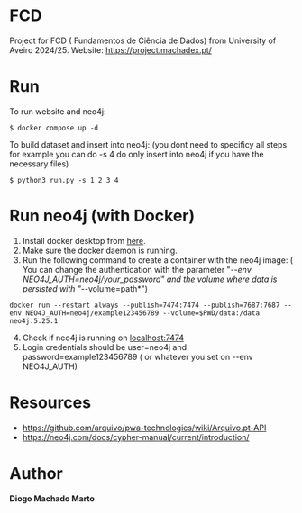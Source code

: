 # FCD
Project for FCD ( Fundamentos de Ciência de Dados) from University of Aveiro 2024/25.
Website: https://project.machadex.pt/

# Run 

To run website and neo4j:
```
$ docker compose up -d
```

To build dataset and insert into neo4j: (you dont need to specificy all steps for example you can do -s 4 do only insert into neo4j if you have the necessary files)
```
$ python3 run.py -s 1 2 3 4
```

# Run neo4j (with Docker)

1. Install docker desktop from [here](https://www.docker.com/products/docker-desktop/).
2. Make sure the docker daemon is running.
3. Run the following command to create a container with the neo4j image:
( You can change the authentication with the parameter "*--env NEO4J_AUTH=neo4j/your_password" and the volume where data is persisted with "*--volume=path*")
```
docker run --restart always --publish=7474:7474 --publish=7687:7687 --env NEO4J_AUTH=neo4j/example123456789 --volume=$PWD/data:/data neo4j:5.25.1
 ```
4. Check if neo4j is running on [localhost:7474](http://localhost:7474/)
5. Login credentials should be user=neo4j and password=example123456789 ( or whatever you set on --env NEO4J_AUTH)
# Resources
- https://github.com/arquivo/pwa-technologies/wiki/Arquivo.pt-API
- https://neo4j.com/docs/cypher-manual/current/introduction/

# Author
**Diogo Machado Marto**
